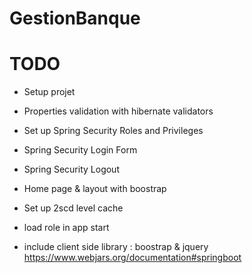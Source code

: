 # GestionBanque

# TODO

- Setup projet
- Properties validation with hibernate validators
- Set up Spring Security Roles and Privileges
- Spring Security Login Form
- Spring Security Logout
- Home page & layout with boostrap
- Set up 2scd level cache
- load role in app start

- include client side library : boostrap & jquery
https://www.webjars.org/documentation#springboot
